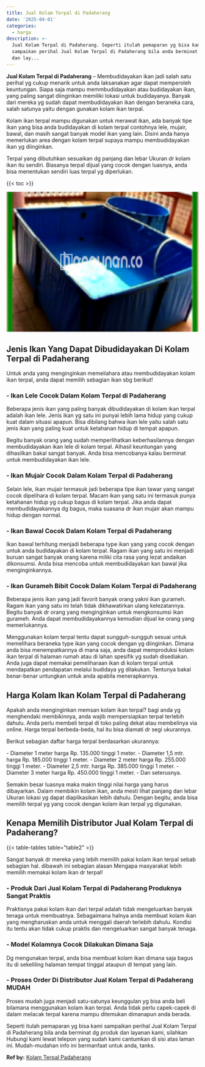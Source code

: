 ```yaml
---
title: Jual Kolam Terpal di Padaherang
date: '2025-04-01'
categories:
  - harga
description: >-
  Jual Kolam Terpal di Padaherang. Seperti itulah pemaparan yg bisa kami
  sampaikan perihal Jual Kolam Terpal di Padaherang bila anda berminat dg produk
  dan lay...
---
```


**Jual Kolam Terpal di Padaherang** – Membudidayakan ikan jadi salah satu perihal yg cukup menarik untuk anda laksanakan agar dapat memperoleh keuntungan. Siapa saja mampu memmbudidayakan atau budidayakan ikan, yang paling sangat diinginkan memiliki lokasi untuk budidayanya. Banyak dari mereka yg sudah dapat membudidayakan ikan dengan beraneka cara, salah satunya yaitu dengan gunakan kolam ikan terpal.

Kolam ikan terpal mampu digunakan untuk merawat ikan, ada banyak tipe ikan yang bisa anda budidayakan di kolam terpal contohnya lele, mujair, bawal, dan masih sangat banyak model ikan yang lain. Disini anda hanya memerlukan area dengan kolam terpal supaya mampu membudidayakan ikan yg diinginkan.

Terpal yang dibutuhkan sesuaikan dg panjang dan lebar Ukuran dr kolam ikan itu sendiri. Biasanya terpal dijual yang cocok dengan luasnya, anda bisa menentukan sendiri luas terpal yg diperlukan.

{{< toc >}}

![Jual Kolam Terpal di Padaherang](/images/jual-kolam-terpal-26.png)

## Jenis Ikan Yang Dapat Dibudidayakan Di Kolam Terpal di Padaherang

Untuk anda yang menginginkan memeliahara atau membudidayakan kolam ikan terpal, anda dapat memilih sebagian ikan sbg berikut!

### \- Ikan Lele Cocok Dalam Kolam Terpal di Padaherang

Beberapa jenis ikan yang paling banyak dibudidayakan di kolam ikan terpal adalah ikan lele. Jenis ikan yg satu ini punyai lebih lama hidup yang cukup kuat dalam situasi apapun. Bisa dibilang bahwa ikan lele yaitu salah satu jenis ikan yang paling kuat untuk ketahanan hidup di tempat apapun.

Begitu banyak orang yang sudah memperlihatkan keberhasilannya dengan membudidayakan ikan lele di kolam terpal. Alhasil keuntungan yang dihasilkan bakal sangat banyak. Anda bisa mencobanya kalau berminat untuk membudidayakan ikan lele.

### \- Ikan Mujair Cocok Dalam Kolam Terpal di Padaherang

Selain lele, ikan mujair termasuk jadi beberapa tipe ikan tawar yang sangat cocok dipelihara di kolam terpal. Macam ikan yang satu ini termasuk punya ketahanan hidup yg cukup bagus di kolam terpal. Jika anda dapat membudidayakannya dg bagus, maka suasana dr ikan mujair akan mampu hidup dengan normal.

### \- Ikan Bawal Cocok Dalam Kolam Terpal di Padaherang

Ikan bawal terhitung menjadi beberapa type ikan yang yang cocok dengan untuk anda budidayakan di kolam terpal. Ragam ikan yang satu ini menjadi buruan sangat banyak orang karena miliki cita rasa yang lezat andaikan dikonsumsi. Anda bisa mencoba untuk membudidayakan kan bawal jika menginginkannya.

### \- Ikan Gurameh Bibit Cocok Dalam Kolam Terpal di Padaherang

Beberapa jenis ikan yang jadi favorit banyak orang yakni ikan gurameh. Ragam ikan yang satu ini telah tidak dikhawatirkan ulang kelezatannya. Begitu banyak dr orang yang menginginkan untuk mengkonsumsi ikan gurameh. Anda dapat membudidayakannya kemudian dijual ke orang yang memerlukannya.

Menggunakan kolam terpal tentu dapat sungguh-sungguh sesuai untuk memelihara beraneka type ikan yang cocok dengan yg diinginkan. Dimana anda bisa menempatkannya di mana saja, anda dapat memproduksi kolam ikan terpal di halaman rumah atau di lahan spesifik yg sudah disediakan. Anda juga dapat memakai pemeliharaan ikan di kolam terpal untuk mendapatkan pendapatan melalui budidaya yg dilakukan. Tentunya bakal benar-benar untungkan untuk anda apabila menerapkannya.

## Harga Kolam Ikan Kolam Terpal di Padaherang

Apakah anda menginginkan memsan kolam ikan terpal? bagi anda yg menghendaki membikinnya, anda wajib mempersiapkan terpal terlebih dahulu. Anda perlu membeli terpal di toko paling dekat atau membelinya via online. Harga terpal berbeda-beda, hal itu bisa diamati dr segi ukurannya.

Berikut sebagian daftar harga terpal berdasarkan ukurannya:

\- Diameter 1 meter harga Rp. 135.000 tinggi 1 meter. - Diameter 1,5 mtr. harga Rp. 185.000 tinggi 1 meter. - Diameter 2 meter harga Rp. 255.000 tinggi 1 meter. - Diameter 2,5 mtr. harga Rp. 385.000 tinggi 1 meter. - Diameter 3 meter harga Rp. 450.000 tinggi 1 meter. - Dan seterusnya.

Semakin besar luasnya maka makin tinggi nilai harga yang harus dibayarkan. Dalam membikin kolam ikan, anda mesti lihat panjang dan lebar Ukuran lokasi yg dapat diaplikasikan lebih dahulu. Dengan begitu, anda bisa memilih terpal yg yang cocok dengan kolam ikan terpal yg digunakan.

## Kenapa Memilih Distributor Jual Kolam Terpal di Padaherang?

{{< table-tables table="table2" >}}

Sangat banyak dr mereka yang lebih memilih pakai kolam ikan terpal sebab sebagian hal. dibawah ini sebagian alasan Mengapa masyarakat lebih memilih memakai kolam ikan dr terpal!

### \- Produk Dari Jual Kolam Terpal di Padaherang Produknya Sangat Praktis

Praktisnya pakai kolam ikan dari terpal adalah tidak mengeluarkan banyak tenaga untuk membuatnya. Sebagaimana halnya anda membuat kolam ikan yang mengharuskan anda untuk menggali daerah terlebih dahulu. Kondisi itu tentu akan tidak cukup praktis dan mengeluarkan sangat banyak tenaga.

### \- Model Kolamnya Cocok Dilakukan Dimana Saja

Dg mengunakan terpal, anda bisa membuat kolam ikan dimana saja bagus itu di sekeliling halaman tempat tinggal ataupun di tempat yang lain.

### \- Proses Order Di Distributor Jual Kolam Terpal di Padaherang MUDAH

Proses mudah juga menjadi satu-satunya keunggulan yg bisa anda beli bilamana menggunakan kolam ikan terpal. Anda tidak perlu capek-capek di dalam melacak terpal karena mampu ditemukan dimanapun anda berada.

Seperti itulah pemaparan yg bisa kami sampaikan perihal Jual Kolam Terpal di Padaherang bila anda berminat dg produk dan layanan kami, silahkan Hubungi kami lewat telepon yang sudah kami cantumkan di sisi atas laman ini. Mudah-mudahan info ini bermanfaat untuk anda, tanks.

**Ref by:** [Kolam Terpal Padaherang](https://id.wikipedia.org/wiki/Kolam)

